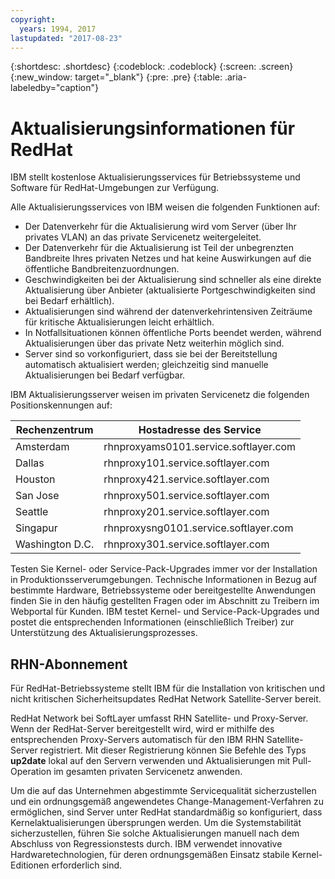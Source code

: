 ```yaml
---
copyright:
  years: 1994, 2017
lastupdated: "2017-08-23"
---
```


{:shortdesc: .shortdesc}
{:codeblock: .codeblock}
{:screen: .screen}
{:new_window: target="_blank"}
{:pre: .pre}
{:table: .aria-labeledby="caption"}



# Aktualisierungsinformationen für RedHat

IBM stellt kostenlose Aktualisierungsservices für Betriebssysteme und Software für RedHat-Umgebungen zur Verfügung.

Alle Aktualisierungsservices von IBM weisen die folgenden Funktionen auf:
* Der Datenverkehr für die Aktualisierung wird vom Server (über Ihr privates VLAN) an das private Servicenetz weitergeleitet.
* Der Datenverkehr für die Aktualisierung ist Teil der unbegrenzten Bandbreite Ihres privaten Netzes und hat keine Auswirkungen auf die öffentliche Bandbreitenzuordnungen.
* Geschwindigkeiten bei der Aktualisierung sind schneller als eine direkte Aktualisierung über Anbieter (aktualisierte Portgeschwindigkeiten sind bei Bedarf erhältlich).
* Aktualisierungen sind während der datenverkehrintensiven Zeiträume für kritische Aktualisierungen leicht erhältlich.
* In Notfallsituationen können öffentliche Ports beendet werden, während Aktualisierungen über das private Netz weiterhin möglich sind.
* Server sind so vorkonfiguriert, dass sie bei der Bereitstellung automatisch aktualisiert werden; gleichzeitig sind manuelle Aktualisierungen bei Bedarf verfügbar.

IBM Aktualisierungsserver weisen im privaten Servicenetz die folgenden Positionskennungen auf:

|Rechenzentrum|Hostadresse des Service|
|---|---|
|Amsterdam|rhnproxyams0101.service.softlayer.com|
|Dallas|rhnproxy101.service.softlayer.com|
|Houston|rhnproxy421.service.softlayer.com|
|San Jose|rhnproxy501.service.softlayer.com|
|Seattle|rhnproxy201.service.softlayer.com|
|Singapur|rhnproxysng0101.service.softlayer.com|
|Washington D.C.|rhnproxy301.service.softlayer.com|

Testen Sie Kernel- oder Service-Pack-Upgrades immer vor der Installation in Produktionsserverumgebungen. Technische Informationen in Bezug auf bestimmte Hardware, Betriebssysteme oder bereitgestellte Anwendungen finden Sie in den häufig gestellten Fragen oder im Abschnitt zu Treibern im Webportal für Kunden. IBM testet Kernel- und Service-Pack-Upgrades und postet die entsprechenden Informationen (einschließlich Treiber) zur Unterstützung des Aktualisierungsprozesses.

## RHN-Abonnement

Für RedHat-Betriebssysteme stellt IBM für die Installation von kritischen und nicht kritischen Sicherheitsupdates RedHat Network Satellite-Server bereit.

RedHat Network bei SoftLayer umfasst RHN Satellite- und Proxy-Server. Wenn der RedHat-Server bereitgestellt wird, wird er mithilfe des entsprechenden Proxy-Servers automatisch für den IBM RHN Satellite-Server registriert. Mit dieser Registrierung können Sie Befehle des Typs **up2date** lokal auf den Servern verwenden und Aktualisierungen mit Pull-Operation im gesamten privaten Servicenetz anwenden.

Um die auf das Unternehmen abgestimmte Servicequalität sicherzustellen und ein ordnungsgemäß angewendetes Change-Management-Verfahren zu ermöglichen, sind Server unter RedHat standardmäßig so konfiguriert, dass Kernelaktualisierungen übersprungen werden. Um die Systemstabilität sicherzustellen, führen Sie solche Aktualisierungen manuell nach dem Abschluss von Regressionstests durch. IBM verwendet innovative Hardwaretechnologien, für deren ordnungsgemäßen Einsatz stabile Kernel-Editionen erforderlich sind.
